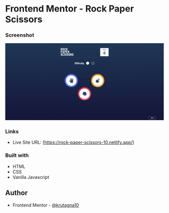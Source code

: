 # Frontend Mentor - Rock Paper Scissors

### Screenshot

![](screenshot/Screenshot.png)


### Links

- Live Site URL: [https://rock-paper-scissors-10.netlify.app/]

### Built with

- HTML
- CSS
- Vanilla Javascript

## Author
- Frontend Mentor - [@krutagna10](https://www.frontendmentor.io/profile/krutagna10)




